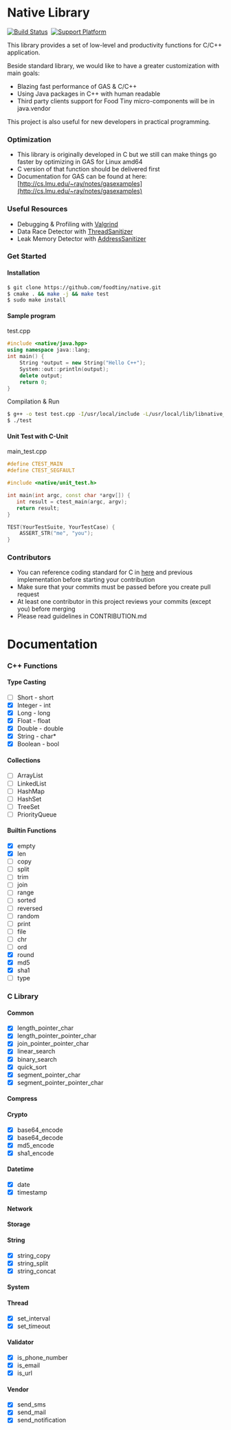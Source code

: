 # Native Library

[![Build Status](https://travis-ci.com/foodtiny/native.svg?token=p64HTBqDyw43Lh5iDLxP&branch=master)](https://travis-ci.com/foodtiny/native)
&nbsp;[![Support Platform](https://img.shields.io/badge/platform-linux%20%7C%20osx-blue.svg)]()

This library provides a set of low-level and productivity functions for C/C++ application.

Beside standard library, we would like to have a greater customization with main goals:

- Blazing fast performance of GAS & C/C++
- Using Java packages in C++ with human readable
- Third party clients support for Food Tiny micro-components will be in java.vendor

This project is also useful for new developers in practical programming.

###  Optimization
- This library is originally developed in C but we still can make things go faster by optimizing in GAS for Linux amd64
- C version of that function should be delivered first
- Documentation for GAS can be found at here: [http://cs.lmu.edu/~ray/notes/gasexamples](http://cs.lmu.edu/~ray/notes/gasexamples)

### Useful Resources
- Debugging & Profiling with [Valgrind](http://valgrind.org/)
- Data Race Detector with [ThreadSanitizer](https://clang.llvm.org/docs/ThreadSanitizer.html)
- Leak Memory Detector with [AddressSanitizer](https://github.com/google/sanitizers/wiki/AddressSanitizer)

### Get Started

#### Installation
```bash
$ git clone https://github.com/foodtiny/native.git
$ cmake . && make -j && make test
$ sudo make install
```

#### Sample program
test.cpp
```cpp
#include <native/java.hpp>
using namespace java::lang;
int main() {
    String *output = new String("Hello C++");
    System::out::println(output);
    delete output;
    return 0;
}
```
Compilation & Run
```bash
$ g++ -o test test.cpp -I/usr/local/include -L/usr/local/lib/libnative_static.a
$ ./test
```

#### Unit Test with C-Unit
main_test.cpp
```cpp
#define CTEST_MAIN
#define CTEST_SEGFAULT

#include <native/unit_test.h>

int main(int argc, const char *argv[]) {
   int result = ctest_main(argc, argv);
   return result;
}

TEST(YourTestSuite, YourTestCase) {
    ASSERT_STR("me", "you");
}
```

### Contributors
- You can reference coding standard for C in [here](https://www.gnu.org/prep/standards/html_node/Writing-C.html) and previous implementation before starting your contribution
- Make sure that your commits must be passed before you create pull request
- At least one contributor in this project reviews your commits (except you) before merging
- Please read guidelines in CONTRIBUTION.md


# Documentation

### C++ Functions

#### Type Casting
- [ ] Short - short
- [x] Integer - int
- [x] Long - long
- [x] Float - float
- [x] Double - double
- [x] String - char*
- [x] Boolean - bool

#### Collections
- [ ] ArrayList
- [ ] LinkedList
- [ ] HashMap
- [ ] HashSet
- [ ] TreeSet
- [ ] PriorityQueue

#### Builtin Functions
- [x] empty
- [x] len
- [ ] copy
- [ ] split
- [ ] trim
- [ ] join
- [ ] range
- [ ] sorted
- [ ] reversed
- [ ] random
- [ ] print
- [ ] file
- [ ] chr
- [ ] ord
- [x] round
- [x] md5
- [x] sha1
- [ ] type

### C Library
#### Common
- [x] length_pointer_char
- [x] length_pointer_pointer_char
- [x] join_pointer_pointer_char
- [x] linear_search
- [x] binary_search
- [x] quick_sort
- [x] segment_pointer_char
- [x] segment_pointer_pointer_char
#### Compress
#### Crypto
- [x] base64_encode
- [x] base64_decode
- [x] md5_encode
- [x] sha1_encode
#### Datetime
- [x] date
- [x] timestamp
#### Network
#### Storage
#### String
- [x] string_copy
- [x] string_split
- [x] string_concat
#### System
#### Thread
- [x] set_interval
- [x] set_timeout
#### Validator
- [x] is_phone_number
- [x] is_email
- [x] is_url
#### Vendor
- [x] send_sms
- [x] send_mail
- [x] send_notification
